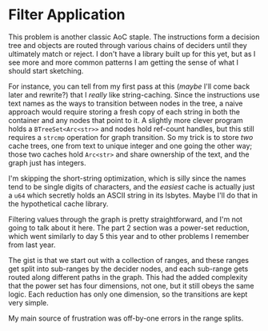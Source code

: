 # Filter Application

This problem is another classic AoC staple. The instructions form a decision
tree and objects are routed through various chains of deciders until they
ultimately match or reject. I don't have a library built up for this yet, but as
I see more and more common patterns I am getting the sense of what I should
start sketching.

For instance, you can tell from my first pass at this (*maybe* I'll come back
later and rewrite?) that I *really* like string-caching. Since the instructions
use text names as the ways to transition between nodes in the tree, a naive
approach would require storing a fresh copy of each string in both the container
and any nodes that point to it. A slightly more clever program holds a
`BTreeSet<Arc<str>>` and nodes hold ref-count handles, but this still requires
a `strcmp` operation for graph transition. So my trick is to store *two* cache
trees, one from text to unique integer and one going the other way; those two
caches hold `Arc<str>` and share ownership of the text, and the graph just has
integers.

I'm skipping the short-string optimization, which is silly since the names tend
to be single digits of characters, and the *easiest* cache is actually just a
`u64` which secretly holds an ASCII string in its lsbytes. Maybe I'll do that in
the hypothetical cache library.

Filtering values through the graph is pretty straightforward, and I'm not going
to talk about it here. The part 2 section was a power-set reduction, which went
similarly to day 5 this year and to other problems I remember from last year.

The gist is that we start out with a collection of ranges, and these ranges get
split into sub-ranges by the decider nodes, and each sub-range gets routed along
different paths in the graph. This had the added complexity that the power set
has four dimensions, not one, but it still obeys the same logic. Each reduction
has only one dimension, so the transitions are kept very simple.

My main source of frustration was off-by-one errors in the range splits.
